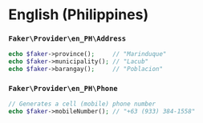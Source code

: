 # English (Philippines)

### `Faker\Provider\en_PH\Address`

```php
echo $faker->province();     // "Marinduque"
echo $faker->municipality(); // "Lacub"
echo $faker->barangay();     // "Poblacion"
```

### `Faker\Provider\en_PH\Phone`

```php
// Generates a cell (mobile) phone number
echo $faker->mobileNumber(); // "+63 (933) 384-1558"
```
